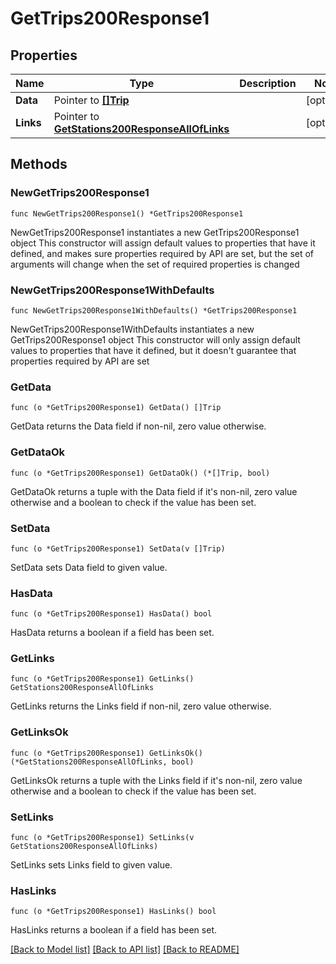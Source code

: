 # GetTrips200Response1

## Properties

Name | Type | Description | Notes
------------ | ------------- | ------------- | -------------
**Data** | Pointer to [**[]Trip**](Trip.md) |  | [optional] 
**Links** | Pointer to [**GetStations200ResponseAllOfLinks**](GetStations200ResponseAllOfLinks.md) |  | [optional] 

## Methods

### NewGetTrips200Response1

`func NewGetTrips200Response1() *GetTrips200Response1`

NewGetTrips200Response1 instantiates a new GetTrips200Response1 object
This constructor will assign default values to properties that have it defined,
and makes sure properties required by API are set, but the set of arguments
will change when the set of required properties is changed

### NewGetTrips200Response1WithDefaults

`func NewGetTrips200Response1WithDefaults() *GetTrips200Response1`

NewGetTrips200Response1WithDefaults instantiates a new GetTrips200Response1 object
This constructor will only assign default values to properties that have it defined,
but it doesn't guarantee that properties required by API are set

### GetData

`func (o *GetTrips200Response1) GetData() []Trip`

GetData returns the Data field if non-nil, zero value otherwise.

### GetDataOk

`func (o *GetTrips200Response1) GetDataOk() (*[]Trip, bool)`

GetDataOk returns a tuple with the Data field if it's non-nil, zero value otherwise
and a boolean to check if the value has been set.

### SetData

`func (o *GetTrips200Response1) SetData(v []Trip)`

SetData sets Data field to given value.

### HasData

`func (o *GetTrips200Response1) HasData() bool`

HasData returns a boolean if a field has been set.

### GetLinks

`func (o *GetTrips200Response1) GetLinks() GetStations200ResponseAllOfLinks`

GetLinks returns the Links field if non-nil, zero value otherwise.

### GetLinksOk

`func (o *GetTrips200Response1) GetLinksOk() (*GetStations200ResponseAllOfLinks, bool)`

GetLinksOk returns a tuple with the Links field if it's non-nil, zero value otherwise
and a boolean to check if the value has been set.

### SetLinks

`func (o *GetTrips200Response1) SetLinks(v GetStations200ResponseAllOfLinks)`

SetLinks sets Links field to given value.

### HasLinks

`func (o *GetTrips200Response1) HasLinks() bool`

HasLinks returns a boolean if a field has been set.


[[Back to Model list]](../README.md#documentation-for-models) [[Back to API list]](../README.md#documentation-for-api-endpoints) [[Back to README]](../README.md)


